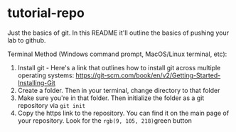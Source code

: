 # tutorial-repo
Just the basics of git. In this README it'll outline the basics of pushing your lab to github.

Terminal Method (Windows command prompt, MacOS/Linux terminal, etc):

1. Install git - Here's a link that outlines how to install git across multiple operating systems: https://git-scm.com/book/en/v2/Getting-Started-Installing-Git
2. Create a folder. Then in your terminal, change directory to that folder
3. Make sure you're in that folder. Then initialize the folder as a git repository via ```git init```
4. Copy the https link to the repository. You can find it on the main page of your repository. Look for the  `rgb(9, 105, 218)`green button 

